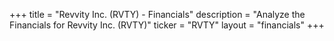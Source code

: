 +++
title = "Revvity Inc. (RVTY) - Financials"
description = "Analyze the Financials for Revvity Inc. (RVTY)"
ticker = "RVTY"
layout = "financials"
+++

